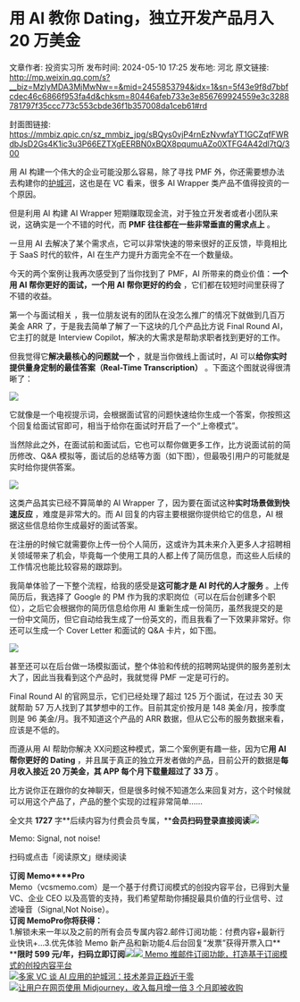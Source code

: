 # 用 AI 教你 Dating，独立开发产品月入 20 万美金

文章作者: 投资实习所
发布时间: 2024-05-10 17:25
发布地: 河北
原文链接: http://mp.weixin.qq.com/s?__biz=MzIyMDA3MjMwNw==&mid=2455853794&idx=1&sn=5f43e9f8d7bbfcdec46c6866f953fa4d&chksm=80446afeb733e3e856769924559e3c3288781797f35ccc773c553cbde36f1b357008da1ceb61#rd

封面图链接: https://mmbiz.qpic.cn/sz_mmbiz_jpg/sBQys0vjP4rnEzNvwfaYT1GCZqfFWRdbJsD2Gs4K1ic3u3P66EZTXgEERBN0xBQX8pqumuAZo0XTFG4A42dl7tQ/300

用 AI 构建一个伟大的企业可能没那么容易，除了寻找 PMF
外，你还需要想办法去构建你的[护城河](http://mp.weixin.qq.com/s?__biz=MzIyMDA3MjMwNw==&mid=2455853197&idx=1&sn=ae1ec68276cb0470181a2aa9bb91278a&chksm=80446891b733e187fbfda05dc8061917e8fe37d23819c691244ae8487f51ad90280feb70495f&scene=21#wechat_redirect)，这也是在
VC 看来，很多 AI Wrapper 类产品不值得投资的一个原因。

但是利用 AI 构建 AI Wrapper 短期赚取现金流，对于独立开发者或者小团队来说，这确实是一个不错的时代，而 **PMF
往往都在一些非常垂直的需求点上** 。

一旦用 AI 去解决了某个需求点，它可以非常快速的带来很好的正反馈，毕竟相比于 SaaS 时代的软件，AI 在生产力提升方面完全不在一个数量级。

今天的两个案例让我再次感受到了当你找到了 PMF，AI 所带来的商业价值：**一个用 AI 帮你更好的面试，一个用 AI 帮你更好的约会**
，它们都在较短时间里获得了不错的收益。

第一个与面试相关 ，我一位朋友说有的团队在没怎么推广的情况下就做到几百万美金 ARR 了，于是我去简单了解了一下这块的几个产品比方说 Final Round
AI，它主打的就是 Interview Copilot，解决的大需求是帮助求职者找到更好的工作。

但我觉得它**解决最核心的问题就一个** ，就是当你做线上面试时，AI 可以**给你实时提供量身定制的最佳答案（Real-Time
Transcription）** 。下面这个图就说得很清晰了：

![](https://mmbiz.qpic.cn/sz_mmbiz_png/sBQys0vjP4rnEzNvwfaYT1GCZqfFWRdblicxsrTibZHEgnfgfaUaxajnfnFtVySkLFpwPVqibMuhe8bIJvOYZwpog/640?wx_fmt=png&from=appmsg)

  

它就像是一个电视提示词，会根据面试官的问题快速给你生成一个答案，你按照这个回复给面试官即可，相当于给你在面试时开启了一个“上帝模式”。

当然除此之外，在面试前和面试后，它也可以帮你做更多工作，比方说面试前的简历修改、Q&A
模拟等，面试后的总结等方面（如下图），但最吸引用户的可能就是实时给你提供答案。

![](https://mmbiz.qpic.cn/sz_mmbiz_png/sBQys0vjP4rnEzNvwfaYT1GCZqfFWRdbSPX2jBt9G0HINyjDcSTAdTWJYGrGNxGSPf6OoXTkX2RlMSEvceFCNA/640?wx_fmt=png&from=appmsg)

  

这类产品其实已经不算简单的 AI Wrapper 了，因为要在面试这种**实时场景做到快速反应** ，难度是非常大的。而 AI
回复的内容主要根据你提供给它的信息，AI 根据这些信息给你生成最好的面试答案。

在注册的时候它就需要你上传一份个人简历，这或许为其未来介入更多人才招聘相关领域带来了机会，毕竟每一个使用工具的人都上传了简历信息，而这些人后续的工作情况也能比较容易的跟踪到。

我简单体验了一下整个流程，给我的感受是**这可能才是 AI 时代的人才服务** 。上传简历后，我选择了 Google 的 PM
作为我的求职岗位（可以在后台创建多个职位），之后它会根据你的简历信息给你用 AI
重新生成一份简历，虽然我提交的是一份中文简历，但它自动给我生成了一份英文的，而且我看了一下效果非常好。你还可以生成一个 Cover Letter 和面试的
Q&A 卡片，如下图。

![](https://mmbiz.qpic.cn/sz_mmbiz_png/sBQys0vjP4rnEzNvwfaYT1GCZqfFWRdbtaibtTa7qPEf3JxJmVGoiaf37wMFqkrUkOjwffibibMtialFzX9RVyGdgIw/640?wx_fmt=png&from=appmsg)

  

甚至还可以在后台做一场模拟面试，整个体验和传统的招聘网站提供的服务差别太大了，因此当我看到这个产品时，我就觉得 PMF 一定是可行的。

Final Round AI 的官网显示，它们已经处理了超过 125 万个面试，在过去 30 天就帮助 57 万人找到了其梦想中的工作。目前其定价按月是
148 美金/月，按季度则是 96 美金/月。我不知道这个产品的 ARR 数据，但从它公布的服务数据来看，应该是不低的。

而遵从用 AI 帮助你解决 XX问题这种模式，第二个案例更有趣一些，因为它**用 AI 帮你更好的 Dating**
，并且属于真正的独立开发者做的产品，目前公开的数据是**每月收入接近 20 万美金，其 APP 每个月下载量超过了 33 万** 。

比方说你正在跟你的女神聊天，但是很多时候不知道怎么来回复对方，这个时候就可以用这个产品了，产品的整个实现的过程非常简单……

全文共 **1727**
字**后续内容为付费会员专属，****会员扫码登录直接阅读**![](https://mmbiz.qpic.cn/sz_mmbiz_png/sBQys0vjP4rnEzNvwfaYT1GCZqfFWRdbj0ibU3ib6dWfedsCT5VnUmIS4CcdxBApMlDV2UdAofJbMB3icnElia1nqA/640?wx_fmt=png&from=appmsg)  

Memo: Signal, not noise!

扫码或点击「阅读原文」继续阅读

**订阅 Memo****Pro**  
Memo（vcsmemo.com）是一个基于付费订阅模式的创投内容平台，已得到大量 VC、企业 CEO
以及高管的支持，我们希望帮助你捕捉最具价值的行业信号、过滤噪音（Signal,Not Noise）。  
**订阅 Memo****Pro****你将获得：**  
1.解锁未来一年以及之前的所有会员专属内容2.邮件订阅功能：付费内容+最新行业快讯+...3.优先体验 Memo
新产品和新功能4.后台回复“发票”获得开票入口**  
****限时 599
元/年，扫码立即订阅**![](https://mmbiz.qpic.cn/mmbiz_png/mrJibAziaMQhQGoNHniac6wGOyRe172dlS0HCYicyjiaCTtly2pULIz6YPNsXeRjoQFSuDYezsia4ibhbAc1X3GKtVRyw/640?wx_fmt=png&wxfrom=5&wx_lazy=1&wx_co=1)[![](https://mmbiz.qpic.cn/sz_mmbiz_jpg/sBQys0vjP4oicqsc6K0oA8Ztk99DSFSv3SHSuBCBL7WU2ZsoT0bNqRf8Xr6adpuw6SXRVy2vqSwlzNS26LZzNCg/640?wx_fmt=jpeg)
Memo
推邮件订阅功能，打造基于订阅模式的创投内容平台](https://mp.weixin.qq.com/s?__biz=MzIyMDA3MjMwNw==&mid=2455853781&idx=1&sn=b6f8e3ddc87e9531f3f8c3e9cd98bd9f&chksm=80446ac9b733e3df93b89c17e905182bda7f4d132f3ac468961dfd70badeb92b9fcdf9f7083b&scene=21#wechat_redirect)  
[![](https://mmbiz.qpic.cn/sz_mmbiz_jpg/sBQys0vjP4oOOK5Hsf0VLSgIMb0kae2CsN8MHLicQrNJvx9iamMtKkyU76wct7A0B8c525P10B2iakgWVhcDCInZA/640?wx_fmt=jpeg)多家
VC 谈 AI
应用的护城河：技术差异正趋近于零](https://mp.weixin.qq.com/s?__biz=MzIyMDA3MjMwNw==&mid=2455853197&idx=1&sn=ae1ec68276cb0470181a2aa9bb91278a&chksm=80446891b733e187fbfda05dc8061917e8fe37d23819c691244ae8487f51ad90280feb70495f&scene=21#wechat_redirect)  
[![](https://mmbiz.qpic.cn/sz_mmbiz_jpg/sBQys0vjP4oqGBU1ziaxUehXLLZvYwBS2PoLxWwibEFrSKwQicvpguVg6dK5jU7svrOkqgymSIibdMQK0YUZicG0GiaQ/640?wx_fmt=jpeg)让用户在网页使用
Midjourney，收入每月增一倍 3
个月即被收购](https://mp.weixin.qq.com/s?__biz=MzIyMDA3MjMwNw==&mid=2455853675&idx=1&sn=61c8b77dd900aa01d3f66a8cdcb95ad1&chksm=80446a77b733e3618178ad9f68e8527d55ce7541b291f36446f4d39a7f8e5772a53d066f6464&scene=21#wechat_redirect)

  

